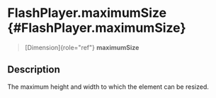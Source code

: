 FlashPlayer.maximumSize {#FlashPlayer.maximumSize}
=======================

> [Dimension]{role="ref"} **maximumSize**

Description
-----------

The maximum height and width to which the element can be resized.
